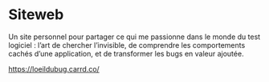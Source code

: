 # Siteweb
Un site personnel pour partager ce qui me passionne dans le monde du test logiciel : l’art de chercher l’invisible, de comprendre les comportements cachés d’une application, et de transformer les bugs en valeur ajoutée.

https://loeildubug.carrd.co/
